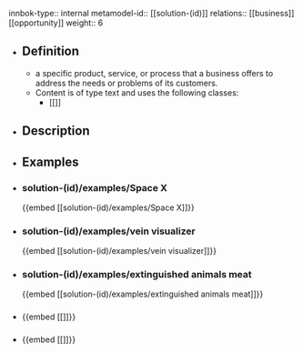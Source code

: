 innbok-type:: internal
metamodel-id:: [[solution-(id)]]
relations:: [[business]] [[opportunity]]
weight:: 6

- ## Definition
  - a specific product, service, or process that a business offers to address the needs or problems of its customers.
  - Content is of type text and uses the following classes:
    - [[]]
- ## Description
- ## Examples
- ### solution-(id)/examples/Space X
  {{embed [[solution-(id)/examples/Space X]]}}
- ### solution-(id)/examples/vein visualizer
  {{embed [[solution-(id)/examples/vein visualizer]]}}
- ### solution-(id)/examples/extinguished animals meat
  {{embed [[solution-(id)/examples/extinguished animals meat]]}}
- ### 
  {{embed [[]]}}
- ### 
  {{embed [[]]}}


